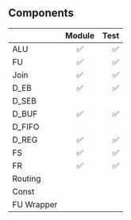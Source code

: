 ## Components

|               | Module        | Test  |
| ------------- |:-------------:| -----:|
| ALU           |       ✅      |   ✅  |
| FU            |       ✅      |   ✅  |
| Join          |       ✅      |   ✅  |
| D_EB          |       ✅      |   ✅  |
| D_SEB         |               |       |
| D_BUF         |       ✅      |   ✅  |
| D_FIFO        |               |       |
| D_REG         |       ✅      |   ✅  |
| FS            |       ✅      |   ✅  |
| FR            |       ✅      |   ✅  |
| Routing       |               |       |
| Const         |               |       |
| FU Wrapper    |               |       |
